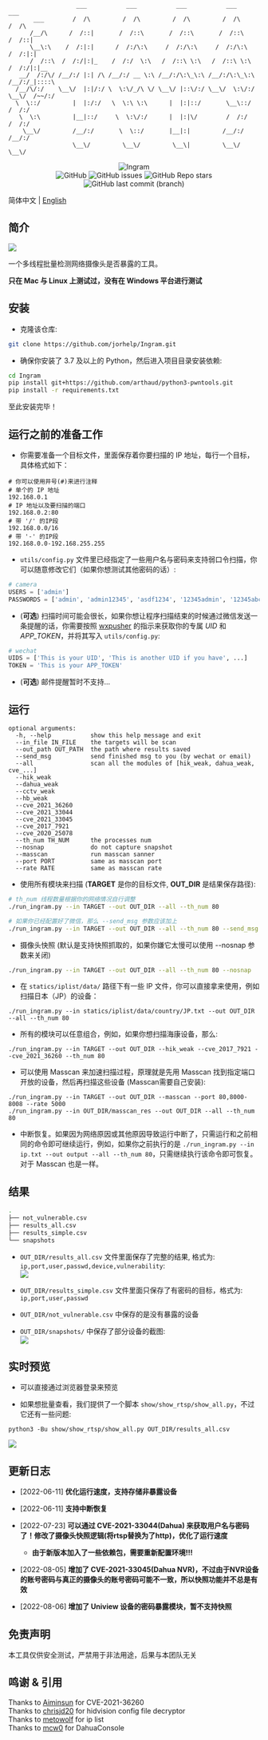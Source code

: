 ```
                   ___           ___           ___           ___           ___     
       ___        /  /\         /  /\         /  /\         /  /\         /  /\    
      /__/\      /  /::|       /  /::\       /  /::\       /  /::\       /  /::|   
      \__\:\    /  /:|:|      /  /:/\:\     /  /:/\:\     /  /:/\:\     /  /:|:|   
      /  /::\  /  /:/|:|_    /  /:/  \:\   /  /::\ \:\   /  /::\ \:\   /  /:/|:|__ 
   __/  /:/\/ /__/:/ |:| /\ /__/:/ __ \:\ /__/:/\:\_\:\ /__/:/\:\_\:\ /__/:/_|::::\
  /__/\/:/    \__\/  |:|/:/ \  \:\/_/\ \/ \__\/ |::\/:/ \__\/  \:\/:/ \__\/  /~~/:/
  \  \::/         |  |:/:/   \  \:\ \:\      |  |:|::/       \__\::/        /  /:/ 
   \  \:\         |__|::/     \  \:\/:/      |  |:|\/        /  /:/        /  /:/  
    \__\/         /__/:/       \  \::/       |__|:|         /__/:/        /__/:/   
                  \__\/         \__\/         \__\|         \__\/         \__\/    
```


<div align=center>
    <img alt="Ingram" src="https://github.com/jorhelp/Ingram/blob/master/statics/imgs/logo.png">
</div>


<!-- icons -->
<div align=center>
    <img alt="GitHub" src="https://img.shields.io/github/license/jorhelp/Ingram">
    <img alt="GitHub issues" src="https://img.shields.io/github/issues/jorhelp/Ingram">
    <img alt="GitHub Repo stars" src="https://img.shields.io/github/stars/jorhelp/Ingram">
    <img alt="GitHub last commit (branch)" src="https://img.shields.io/github/last-commit/jorhelp/Ingram/master">
</div>


简体中文 | [English](https://github.com/jorhelp/Ingram/blob/master/README.md)


## 简介

![](statics/imgs/run_time.gif)

一个多线程批量检测网络摄像头是否暴露的工具。

**只在 Mac 与 Linux 上测试过，没有在 Windows 平台进行测试**


## 安装

+ 克隆该仓库:
```bash
git clone https://github.com/jorhelp/Ingram.git
```

+ 确保你安装了 3.7 及以上的 Python，然后进入项目目录安装依赖:
```bash
cd Ingram
pip install git+https://github.com/arthaud/python3-pwntools.git
pip install -r requirements.txt
```

至此安装完毕！


## 运行之前的准备工作

+ 你需要准备一个目标文件，里面保存着你要扫描的 IP 地址，每行一个目标，具体格式如下：
```
# 你可以使用井号(#)来进行注释
# 单个的 IP 地址
192.168.0.1
# IP 地址以及要扫描的端口
192.168.0.2:80
# 带 '/' 的IP段
192.168.0.0/16
# 带 '-' 的IP段
192.168.0.0-192.168.255.255
```

+ `utils/config.py` 文件里已经指定了一些用户名与密码来支持弱口令扫描，你可以随意修改它们（如果你想测试其他密码的话）:
```python
# camera
USERS = ['admin']
PASSWORDS = ['admin', 'admin12345', 'asdf1234', '12345admin', '12345abc']
```

+ (**可选**) 扫描时间可能会很长，如果你想让程序扫描结束的时候通过微信发送一条提醒的话，你需要按照 [wxpusher](https://wxpusher.zjiecode.com/docs/) 的指示来获取你的专属 *UID* 和 *APP_TOKEN*，并将其写入 `utils/config.py`:
```python
# wechat
UIDS = ['This is your UID', 'This is another UID if you have', ...]
TOKEN = 'This is your APP_TOKEN'
```

+ (**可选**) 邮件提醒暂时不支持...


## 运行

```shell
optional arguments:
  -h, --help           show this help message and exit
  --in_file IN_FILE    the targets will be scan
  --out_path OUT_PATH  the path where results saved
  --send_msg           send finished msg to you (by wechat or email)
  --all                scan all the modules of [hik_weak, dahua_weak, cve_...]
  --hik_weak
  --dahua_weak
  --cctv_weak
  --hb_weak
  --cve_2021_36260
  --cve_2021_33044
  --cve_2021_33045
  --cve_2017_7921
  --cve_2020_25078
  --th_num TH_NUM      the processes num
  --nosnap             do not capture snapshot
  --masscan            run masscan sanner
  --port PORT          same as masscan port
  --rate RATE          same as masscan rate
```

+ 使用所有模块来扫描 (**TARGET** 是你的目标文件, **OUT_DIR** 是结果保存路径):
```bash
# th_num 线程数量根据你的网络情况自行调整
./run_ingram.py --in TARGET --out OUT_DIR --all --th_num 80

# 如果你已经配置好了微信，那么 --send_msg 参数应该加上
./run_ingram.py --in TARGET --out OUT_DIR --all --th_num 80 --send_msg
```

+ 摄像头快照 (默认是支持快照抓取的，如果你嫌它太慢可以使用 --nosnap 参数来关闭)
```bash
./run_ingram.py --in TARGET --out OUT_DIR --all --th_num 80 --nosnap
```

+ 在 `statics/iplist/data/` 路径下有一些 IP 文件，你可以直接拿来使用，例如扫描日本（JP）的设备：
```shell
./run_ingram.py --in statics/iplist/data/country/JP.txt --out OUT_DIR --all --th_num 80
```

+ 所有的模块可以任意组合，例如，如果你想扫描海康设备，那么:
```shell
./run_ingram.py --in TARGET --out OUT_DIR --hik_weak --cve_2017_7921 --cve_2021_36260 --th_num 80
```

+ 可以使用 Masscan 来加速扫描过程，原理就是先用 Masscan 找到指定端口开放的设备，然后再扫描这些设备 (Masscan需要自己安装):
```shell
./run_ingram.py --in TARGET --out OUT_DIR --masscan --port 80,8000-8008 --rate 5000
./run_ingram.py --in OUT_DIR/masscan_res --out OUT_DIR --all --th_num 80
```

+ 中断恢复。如果因为网络原因或其他原因导致运行中断了，只需运行和之前相同的命令即可继续运行，例如，如果你之前执行的是 `./run_ingram.py --in ip.txt --out output --all --th_num 80`，只需继续执行该命令即可恢复。对于 Masscan 也是一样。


## 结果

```bash
.
├── not_vulnerable.csv
├── results_all.csv
├── results_simple.csv
└── snapshots
```

+ `OUT_DIR/results_all.csv` 文件里面保存了完整的结果, 格式为: `ip,port,user,passwd,device,vulnerability`:  
![](statics/imgs/results.png)

+ `OUT_DIR/results_simple.csv` 文件里面只保存了有密码的目标，格式为: `ip,port,user,passwd`

+ `OUT_DIR/not_vulnerable.csv` 中保存的是没有暴露的设备

+ `OUT_DIR/snapshots/` 中保存了部分设备的截图:  
![](statics/imgs/snapshots.png)


## 实时预览

+ 可以直接通过浏览器登录来预览
  
+ 如果想批量查看，我们提供了一个脚本 `show/show_rtsp/show_all.py`，不过它还有一些问题:
```shell
python3 -Bu show/show_rtsp/show_all.py OUT_DIR/results_all.csv
```

![](statics/imgs/show_rtsp.png)


## 更新日志

+ [2022-06-11] **优化运行速度，支持存储非暴露设备**

+ [2022-06-11] **支持中断恢复**

+ [2022-07-23] **可以通过 CVE-2021-33044(Dahua) 来获取用户名与密码了！修改了摄像头快照逻辑(将rtsp替换为了http)，优化了运行速度**
    - **由于新版本加入了一些依赖包，需要重新配置环境!!!**

+ [2022-08-05] **增加了 CVE-2021-33045(Dahua NVR)，不过由于NVR设备的账号密码与真正的摄像头的账号密码可能不一致，所以快照功能并不总是有效**

+ [2022-08-06] **增加了 Uniview 设备的密码暴露模块，暂不支持快照**


## 免责声明

本工具仅供安全测试，严禁用于非法用途，后果与本团队无关


## 鸣谢 & 引用

Thanks to [Aiminsun](https://github.com/Aiminsun/CVE-2021-36260) for CVE-2021-36260  
Thanks to [chrisjd20](https://github.com/chrisjd20/hikvision_CVE-2017-7921_auth_bypass_config_decryptor) for hidvision config file decryptor  
Thanks to [metowolf](https://github.com/metowolf/iplist) for ip list  
Thanks to [mcw0](https://github.com/mcw0/DahuaConsole) for DahuaConsole
